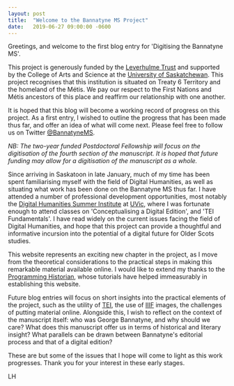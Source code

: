 ```yaml
---
layout: post
title:  "Welcome to the Bannatyne MS Project"
date:   2019-06-27 09:00:00 -0600
---
```


Greetings, and welcome to the first blog entry for 'Digitising the Bannatyne MS'.

This project is generously funded by the [Leverhulme Trust](https://www.leverhulme.ac.uk) and supported by the College of Arts and Science at the [University of Saskatchewan](https://artsandscience.usask.ca). This project recognises that this institution is situated on Treaty 6 Territory and the homeland of the Métis. We pay our respect to the First Nations and Métis ancestors of this place and reaffirm our relationship with one another.

It is hoped that this blog will become a working record of progress on this project. As a first entry, I wished to outline the progress that has been made thus far, and offer an idea of what will come next. Please feel free to follow us on Twitter [@BannatyneMS](https://twitter.com/BannatyneMS).

*NB: The two-year funded Postdoctoral Fellowship will focus on the digitisation of the fourth section of the manuscript. It is hoped that future funding may allow for a digitisation of the manuscript as a whole.*

Since arriving in Saskatoon in late January, much of my time has been spent familiarising myself with the field of Digital Humanities, as well as situating what work has been done on the Bannatyne MS thus far. I have attended a number of professional development opportunities, most notably the [Digital Humanities Summer Institute](http://www.dhsi.org) at [UVic](https://www.uvic.ca), where I was fortunate enough to attend classes on 'Conceptualising a Digital Edition', and 'TEI Fundamentals'. I have read widely on the current issues facing the field of Digital Humanities, and hope that this project can provide a thoughtful and informative incursion into the potential of a digital future for Older Scots studies.

This website represents an exciting new chapter in the project, as I move from the theoretical considerations to the practical steps in making this remarkable material available online. I would like to extend my thanks to the [Programming Historian](https://programminghistorian.org), whose tutorials have helped immeasurably in establishing this website.

Future blog entries will focus on short insights into the practical elements of the project, such as the utility of [TEI](https://tei-c.org), the use of [IIIF](https://iiif.io) images, the challenges of putting material online. Alongside this, I wish to reflect on the context of the manuscript itself: who was George Bannatyne, and why should we care? What does this manuscript offer us in terms of historical and literary insight? What parallels can be drawn between Bannatyne's editorial process and that of a digital edition?

These are but some of the issues that I hope will come to light as this work progresses. Thank you for your interest in these early stages.

LH
